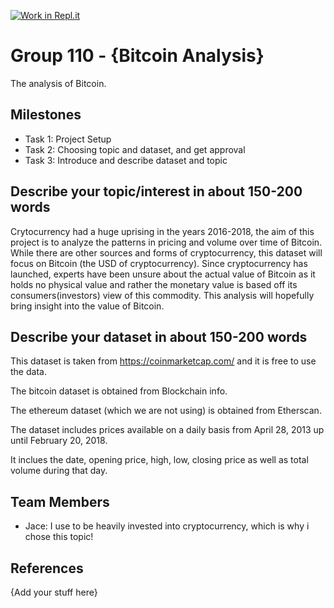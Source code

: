 [![Work in Repl.it](https://classroom.github.com/assets/work-in-replit-14baed9a392b3a25080506f3b7b6d57f295ec2978f6f33ec97e36a161684cbe9.svg)](https://classroom.github.com/online_ide?assignment_repo_id=312265&assignment_repo_type=GroupAssignmentRepo)
# Group 110 - {Bitcoin Analysis}

The analysis of Bitcoin.

## Milestones

- Task 1: Project Setup
- Task 2: Choosing topic and dataset, and get approval
- Task 3: Introduce and describe dataset and topic

## Describe your topic/interest in about 150-200 words

Crytocurrency had a huge uprising in the years 2016-2018, the aim of this project is to analyze the patterns in pricing and volume over time of Bitcoin. While there are other sources and forms of cryptocurrency, this dataset will focus on Bitcoin (the USD of cryptocurrency). Since cryptocurrency has launched, experts have been unsure about the actual value of Bitcoin as it holds no physical value and rather the monetary value is based off its consumers(investors) view of this commodity. This analysis will hopefully bring insight into the value of Bitcoin.

## Describe your dataset in about 150-200 words

This dataset is taken from https://coinmarketcap.com/ and it is free to use the data.  

The bitcoin dataset is obtained from Blockchain info.  

The ethereum dataset (which we are not using) is obtained from Etherscan.  

The dataset includes prices available on a daily basis from April 28, 2013 up until February 20, 2018.  

It inclues the date, opening price, high, low, closing price as well as total volume during that day.  


## Team Members

- Jace: I use to be heavily invested into cryptocurrency, which is why i chose this topic!
 
## References

{Add your stuff here}
